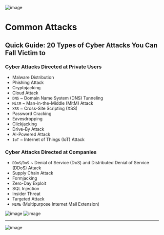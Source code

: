 ![image](https://user-images.githubusercontent.com/51442719/172267092-069f8313-f54a-4a98-9b87-7dde6aaf537e.png)

# Common Attacks

## Quick Guide: 20 Types of Cyber Attacks You Can Fall Victim to

### Cyber Attacks Directed at Private Users
- Malware Distribution
- Phishing Attack
- Cryptojacking
- Cloud Attack
- `DNS` ~ Domain Name System (DNS) Tunneling
- `MitM` ~ Man-in-the-Middle (MitM) Attack
- `XSS` ~ Cross-Site Scripting (XSS)
- Password Cracking
- Eavesdropping
- Clickjacking
- Drive-By Attack
- AI-Powered Attack
- `IoT` ~ Internet of Things (IoT) Attack

### Cyber Attacks Directed at Companies
- `DDoS`/`DoS` ~ Denial of Service (DoS) and Distributed Denial of Service (DDoS) Attack
- Supply Chain Attack
- Formjacking
- Zero-Day Exploit
- SQL Injection
- Insider Threat
- Targeted Attack
- `MIME` (Multipurpose Internet Mail Extension)

![image](https://user-images.githubusercontent.com/51442719/172266820-a3b48881-74d3-4376-b007-fa30a9cc644c.png)
![image](https://user-images.githubusercontent.com/51442719/172266998-72ec0118-8a10-40cb-a6f9-f88b4d1313f9.png)


---

![image](https://user-images.githubusercontent.com/51442719/172258220-2e13fb58-e183-4372-ab4d-e5a5ba03f643.png)

